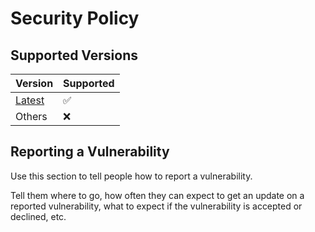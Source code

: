 <!-- vale Microsoft.Headings = NO -->
# Security Policy

## Supported Versions

| Version                                                           | Supported |
| ----------------------------------------------------------------- | --------- |
| [Latest](https://github.com/haru52/clean_architecture_example/releases/latest) | ✅        |
| Others                                                            | ❌        |

## Reporting a Vulnerability

Use this section to tell people how to report a vulnerability.

<!-- vale Microsoft.Passive = NO -->
<!-- vale write-good.E-Prime = NO -->
<!-- vale write-good.Passive = NO -->
Tell them where to go, how often they can expect to get an update on a
reported vulnerability, what to expect if the vulnerability is accepted or
declined, etc.
<!-- vale Microsoft.Passive = YES -->
<!-- vale write-good.E-Prime = YES -->
<!-- vale write-good.Passive = YES -->
